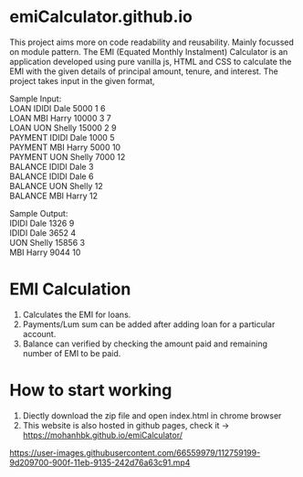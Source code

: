 
# emiCalculator.github.io
This project aims more on code readability and reusability. Mainly focussed on module pattern. 
The EMI (Equated Monthly Instalment) Calculator is an application developed using pure vanilla js, HTML and CSS to calculate the EMI with the given details of principal amount, tenure, and interest. 
The project takes input in the given format,

Sample Input:<br>
    LOAN IDIDI Dale 5000 1 6<br>
    LOAN MBI Harry 10000 3 7<br>
    LOAN UON Shelly 15000 2 9<br>
    PAYMENT IDIDI Dale 1000 5<br>
    PAYMENT MBI Harry 5000 10<br>
    PAYMENT UON Shelly 7000 12<br>
    BALANCE IDIDI Dale 3<br>
    BALANCE IDIDI Dale 6<br>
    BALANCE UON Shelly 12<br>
    BALANCE MBI Harry 12<br>

Sample Output:<br>
IDIDI Dale 1326 9<br>
IDIDI Dale 3652 4<br>
UON Shelly 15856 3<br>
MBI Harry 9044 10<br>

# EMI Calculation<br>
1. Calculates the EMI for loans.<br>
2. Payments/Lum sum can be added after adding loan for a particular account.<br>
3. Balance can verified by checking the amount paid and remaining number of EMI to be paid.<br>

# How to start working
1. Diectly download the zip file and open index.html in chrome browser
2. This website is also hosted in github pages, check it -> https://mohanhbk.github.io/emiCalculator/

https://user-images.githubusercontent.com/66559979/112759199-9d209700-900f-11eb-9135-242d76a63c91.mp4
